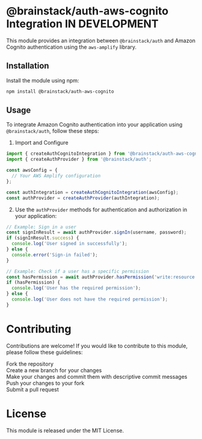 # @brainstack/auth-aws-cognito Integration **IN DEVELOPMENT**

This module provides an integration between `@brainstack/auth` and Amazon Cognito authentication using the `aws-amplify` library.

## Installation

Install the module using npm:

```bash
npm install @brainstack/auth-aws-cognito
```

## Usage

To integrate Amazon Cognito authentication into your application using `@brainstack/auth`, follow these steps:

1. Import and Configure  

```javascript
import { createAuthCognitoIntegration } from '@brainstack/auth-aws-cognito';
import { createAuthProvider } from '@brainstack/auth';

const awsConfig = {
  // Your AWS Amplify configuration
};

const authIntegration = createAuthCognitoIntegration(awsConfig);
const authProvider = createAuthProvider(authIntegration);
```

2. Use the `authProvider` methods for authentication and authorization in your application:  

```javascript
// Example: Sign in a user
const signInResult = await authProvider.signIn(username, password);
if (signInResult.success) {
  console.log('User signed in successfully');
} else {
  console.error('Sign-in failed');
}

// Example: Check if a user has a specific permission
const hasPermission = await authProvider.hasPermission('write:resource');
if (hasPermission) {
  console.log('User has the required permission');
} else {
  console.log('User does not have the required permission');
}
```
# Contributing
Contributions are welcome! If you would like to contribute to this module, please follow these guidelines:

Fork the repository  
Create a new branch for your changes  
Make your changes and commit them with descriptive commit messages  
Push your changes to your fork  
Submit a pull request  

# License
This module is released under the MIT License.
